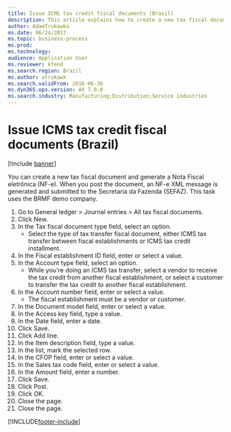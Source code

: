 ```yaml
---
title: Issue ICMS tax credit fiscal documents (Brazil)
description: This article explains how to create a new tax fiscal document and generate a Nota Fiscal eletrônica (NF-e).
author: AdamTrukawka
ms.date: 06/24/2017
ms.topic: business-process
ms.prod: 
ms.technology: 
audience: Application User
ms.reviewer: kfend
ms.search.region: Brazil
ms.author: atrukawk
ms.search.validFrom: 2016-06-30
ms.dyn365.ops.version: AX 7.0.0
ms.search.industry: Manufacturing;Distribution;Service industries
---
```

# Issue ICMS tax credit fiscal documents (Brazil)

[!include [banner](../../includes/banner.md)]

You can create a new tax fiscal document and generate a Nota Fiscal eletrônica (NF-e). When you post the document, an NF-e XML message is generated and submitted to the Secretaria da Fazenda (SEFAZ). This task uses the BRMF demo company.

1. Go to General ledger > Journal entries > All tax fiscal documents.
2. Click New.
3. In the Tax fiscal document type field, select an option.
    * Select the type of tax transfer fiscal document, either ICMS tax transfer between fiscal establishments or ICMS tax credit installment.  
4. In the Fiscal establishment ID field, enter or select a value.
5. In the Account type field, select an option.
    * While you're doing an ICMS tax transfer, select a vendor to receive the tax credit from another fiscal establishment, or select a customer to transfer the tax credit to another fiscal establishment.  
6. In the Account number field, enter or select a value.
    * The fiscal establishment must be a vendor or customer.  
7. In the Document model field, enter or select a value.
8. In the Access key field, type a value.
9. In the Date field, enter a date.
10. Click Save.
11. Click Add line.
12. In the Item description field, type a value.
13. In the list, mark the selected row.
14. In the CFOP field, enter or select a value.
15. In the Sales tax code field, enter or select a value.
16. In the Amount field, enter a number.
17. Click Save.
18. Click Post.
19. Click OK.
20. Close the page.
21. Close the page.



[!INCLUDE[footer-include](../../../includes/footer-banner.md)]
